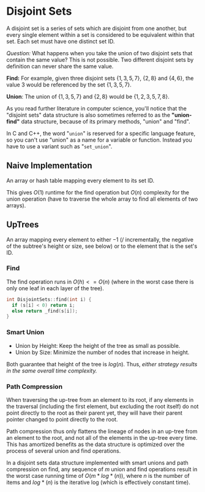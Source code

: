 # Disjoint Sets

A disjoint set is a series of sets which are disjoint from one another, but every single element within a set is considered to be equivalent within that set. Each set must have one distinct set ID.

*Question:* What happens when you take the union of two disjoint sets that contain the same value? This is not possible. Two different disjoint sets by definition can never share the same value.

**Find:** For example, given three disjoint sets $\{1,3,5,7\}$, $\{2,8\}$ and $\{4,6\}$, the value $3$ would be referenced by the set $\{1,3,5,7\}$.

**Union**: The union of $\{1,3,5,7\}$ and $\{2,8\}$ would be $\{1,2,3,5,7,8\}$.

As you read further literature in computer science, you'll notice that the "disjoint sets" data structure is also sometimes referred to as the **"union-find"** data structure, because of its primary methods, "union" and "find".

In C and C++, the word "`union`" is reserved for a specific language feature, so you can't use "union" as a name for a variable or function. Instead you have to use a variant such as "`set_union`".

## Naive Implementation

An array or hash table mapping every element to its set ID.

This gives $O(1)$ runtime for the find operation but $O(n)$ complexity for the union operation (have to traverse the whole array to find all elements of two arrays).

## UpTrees

An array mapping every element to either $-1$ (/ incrementally, the negative of the subtree's height or size, see below) or to the element that is the set's ID.

### Find

The find operation runs in $O(h) <= O(n)$ (where in the worst case there is only one leaf in each layer of the tree).

```c++
int DisjointSets::find(int i) {
  if (s[i] < 0) return i;
  else return _find(s[i]);
}
```

### Smart Union

- Union by Height: Keep the height of the tree as small as possible.
- Union by Size: Minimize the number of nodes that increase in height.

Both guarantee that height of the tree is $log(n)$. Thus, *either strategy results in the same overall time complexity.*

### Path Compression

When traversing the up-tree from an element to its root, if any elements in the traversal (including the first element, but excluding the root itself) do not point directly to the root as their parent yet, they will have their parent pointer changed to point directly to the root.

Path compression thus only flattens the lineage of nodes in an up-tree from an element to the root, and not all of the elements in the up-tree every time. This has amortized benefits as the data structure is optimized over the process of several union and find operations.

In a disjoint sets data structure implemented with smart unions and path compression on find, any sequence of $m$ union and find operations result in the worst case running time of $O(m *log*(n))$, where $n$ is the number of items and $log*(n)$ is the iterative log (which is effectively constant time).

